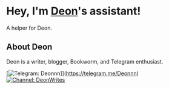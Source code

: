 # Hey, I'm [Deon](https://github.com/D30N)'s assistant!

A helper for Deon.

## About Deon

Deon is a writer, blogger, Bookworm, and Telegram enthusiast.

[![Telegram: Deonnn](https://img.shields.io/badge/Profile-Deonnn-blue?logo=telegram)]](https://telegram.me/Deonnn)
[![Channel: DeonWrites](https://img.shields.io/badge/Channel:-DeonWrites-green?logo=telegram)](https://telegram.me/DeonWrites)
